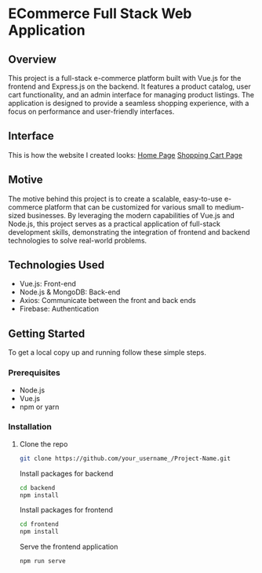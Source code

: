 # ECommerce Full Stack Web Application

## Overview

This project is a full-stack e-commerce platform built with Vue.js for the frontend and Express.js on the backend. It features a product catalog, user cart functionality, and an admin interface for managing product listings. The application is designed to provide a seamless shopping experience, with a focus on performance and user-friendly interfaces.

## Interface
This is how the website I created looks: 
[Home Page](/ECommerceWebApp/HomePage.jpeg)
[Shopping Cart Page](/ECommerceWebApp/ShoppingCartPage.jpeg)

## Motive

The motive behind this project is to create a scalable, easy-to-use e-commerce platform that can be customized for various small to medium-sized businesses. By leveraging the modern capabilities of Vue.js and Node.js, this project serves as a practical application of full-stack development skills, demonstrating the integration of frontend and backend technologies to solve real-world problems.

## Technologies Used
- Vue.js: Front-end
- Node.js & MongoDB: Back-end 
- Axios: Communicate between the front and back ends
- Firebase: Authentication

## Getting Started

To get a local copy up and running follow these simple steps.

### Prerequisites

- Node.js
- Vue.js
- npm or yarn

### Installation

1. Clone the repo
   ```sh
   git clone https://github.com/your_username_/Project-Name.git
   ```
   Install packages for backend
   ```sh
   cd backend
   npm install
   ```
   Install packages for frontend
   ```sh
   cd frontend
   npm install
   ```
   Serve the frontend application
   ```sh
   npm run serve
   ```
